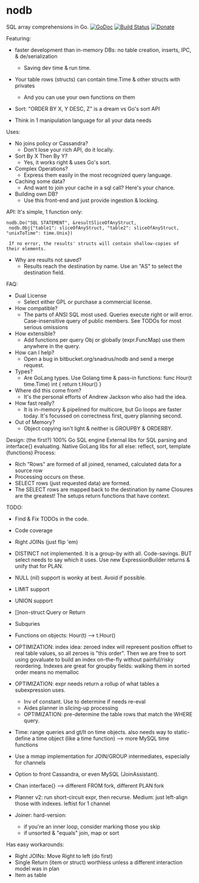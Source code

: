 # nodb
SQL array comprehensions in Go. [![GoDoc](http://img.shields.io/badge/go-documentation-blue.svg?style=flat-square)](http://godoc.org/github.com/snadrus/nodb)        [![Build Status](http://img.shields.io/travis/snadrus/nodb.svg?style=flat-square)](https://travis-ci.org/snadrus/nodb)      [![Donate](https://www.paypalobjects.com/en_US/i/btn/btn_donate_SM.gif)](https://www.paypal.com/cgi-bin/webscr?cmd=_s-xclick&hosted_button_id=C6284X93YL4WA)

Featuring:
- faster development than in-memory DBs: no table creation, inserts, IPC, & de/serialization
  *  Saving dev time & run time.

- Your table rows (structs) can contain time.Time & other structs with privates
  *  And you can use your own functions on them
- Sort: "ORDER BY X, Y DESC, Z" is a dream vs Go's sort API
- Think in 1 manipulation language for all your data needs

 Uses:
- No joins policy or Cassandra?
  *  Don't lose your rich API, do it locally.
- Sort By X Then By Y?
  * Yes, it works right & uses Go's sort.
- Complex Operations?
  * Express them easily in the most recognized query language.
- Caching some data?
  * And want to join your cache in a sql call? Here's your chance.
- Building own DB?
  * Use this front-end and just provide ingestion & locking.

 API:
    It's simple, 1 function only:

    nodb.Do("SQL STATEMENT", &resultSliceOfAnyStruct,
     nodb.Obj{"table1": sliceOfAnyStruct, "table2": sliceOfAnyStruct, "unixToTime": time.Unix})

     If no error, the results' structs will contain shallow-copies of their elements.
- Why are results not saved?
  * Results reach the destination by name. Use an "AS" to select the destination field.

FAQ:
- Dual License
  * Select either GPL or purchase a commercial license.
- How compatible?
  * The parts of ANSI SQL most used. Queries execute right or will error. Case-insensitive query of public members. See TODOs for most serious omissions
- How extensible?
  * Add functions per query Obj or globally (expr.FuncMap) use them anywhere in the query.
- How can I help?
  * Open a bug in bitbucket.org/snadrus/nodb and send a merge request.
- Types?
  * Are GoLang types. Use Golang time & pass-in functions:
      func Hour(t time.Time) int { return t.Hour() }
- Where did this come from?
  * It's the personal efforts of Andrew Jackson who also had the idea.
- How fast really?
  * It is in-memory & pipelined for multicore, but Go loops are faster today. It's focussed on correctness first, query planning second.
- Out of Memory?
  * Object copying isn't light & neither is GROUPBY & ORDERBY.

Design: (the first?) 100% Go SQL engine
  External libs for SQL parsing and interface{} evaluating.
  Native GoLang libs for all else: reflect, sort, template (functions)
  Process:
  - Rich "Rows" are formed of all joined, renamed, calculated data for a source row
  - Processing occurs on these.
  - SELECT rows (just requested data) are formed.
  - The SELECT rows are mapped back to the destination by name
  Closures are the greatest! The setups return functions that have context.

TODO:
- Find & Fix TODOs in the code.
- Code coverage
- Right JOINs (just flip 'em)

- DISTINCT not implemented. It is a group-by with all. Code-savings. BUT select needs to say which it uses. Use new ExpressionBuilder returns & unify that for PLAN.

- NULL (nil) support is wonky at best. Avoid if possible.
- LIMIT  support
- UNION  support
- []non-struct Query or Return
- Subquries
- Functions on objects: Hour(t) --> t.Hour()

- OPTIMIZATION: index idea: zeroed index will represent position offset to real table
  values, so all zeroes is "this order". Then we are free to sort using govaluate
  to build an index on-the-fly without painful/risky reordering.
  Indexes are great for groupby fields: walking them in sorted order means no memalloc

- OPTIMIZATION: expr needs return a rollup of what tables a subexpression uses.
  - Inv of constant. Use to determine if needs re-eval
  - Aides planner in slicing-up processing
  - OPTIMIZATION: pre-determine the table rows that match the WHERE query.

- Time: range queries and gt/lt on time objects. also needs way to static-define a time object (like a time function) --> more MySQL time functions

- Use a mmap implementation for JOIN/GROUP intermediates, especially for channels

- Option to front Cassandra, or even MySQL (JoinAssistant).

- Chan interface{} --> different FROM fork, different PLAN fork

- Planner v2: run short-circuit expr, then recurse.
  Medium: just left-align those with indexes. leftist for 1 channel

- Joiner: hard-version:
  - if you're an inner loop, consider marking those you skip
  - if unsorted & "equals" join, map or sort

Has easy workarounds:
  - Right JOINs: Move Right to left (do first)
  - Single Return (item or struct)
      worthless unless a different interaction model was in plan
  - Item as table
